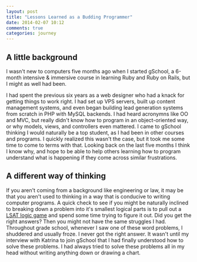 ```yaml
---
layout: post
title: "Lessons Learned as a Budding Programmer"
date: 2014-02-07 10:12
comments: true
categories: journey
---
```


## A little background

I wasn't new to computers five months ago when I started gSchool, a 6-month intensive & immersive course in learning Ruby and Ruby on Rails, but I might as well had been.

I had spent the previous six years as a web designer who had a knack for getting things to work right. I had set up VPS servers, built up content management systems, and even began building lead generation systems from scratch in PHP with MySQL backends. I had heard acronymns like OO and MVC, but really didn't know how to program in an object-oriented way, or why models, views, and controllers even mattered. I came to gSchool thinking I would naturally be a top student, as I had been in other courses and programs. I quickly realized this wasn't the case, but it took me some time to come to terms with that. Looking back on the last five months I think I know why, and hope to be able to help others learning how to program understand what is happening if they come across similar frustrations.

## A different way of thinking

If you aren't coming from a background like engineering or law, it may be that you aren't used to thinking in a way that is conducive to writing computer programs. A quick check to see if you might be naturally inclined to breaking down a problem into it's smallest logical parts is to pull out a [LSAT logic game](http://www.griffonprep.com/logicgame.html) and spend some time trying to figure it out. Did you get the right answers? Then you might not have the same struggles I had. Throughout grade school, whenever I saw one of these word problems, I shuddered and usually froze. I never got the right answer. It wasn't until my interview with Katrina to join gSchool that I had finally understood how to solve these problems. I had always tried to solve these problems all in my head without writing anything down or drawing a chart.
